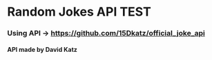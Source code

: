 # Random Jokes API TEST

### Using API -> https://github.com/15Dkatz/official_joke_api
#### API made by David Katz